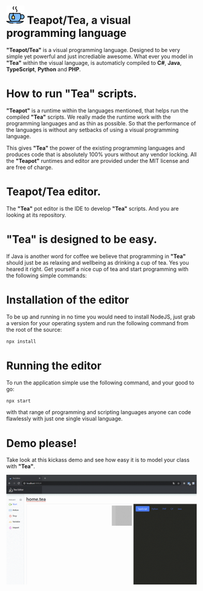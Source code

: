 # ![Teapot/Tea](public/android-icon-48x48.png?raw=true "Tea") Teapot/Tea, a visual programming language
**"Teapot/Tea"** is a visual programming language. Designed to be very simple yet powerful and just incrediable awesome.
What ever you model in **"Tea"** within the visual language, is automaticly compiled to **C#**, **Java**, **TypeScript**, **Python** and **PHP**.

# How to run **"Tea"** scripts.
**"Teapot"** is a runtime within the languages mentioned, that helps run the compiled **"Tea"** scripts.
We really made the runtime work with the programming languages and as thin as possible.
So that the performance of the languages is without any setbacks of using a visual programming language.

This gives **"Tea"** the power of the existing programming languages and produces code that is absolutely 100% yours without any vendor locking.
All the **"Teapot"** runtimes and editor are provided under the MIT license and are free of charge.

# Teapot/Tea editor.
The **"Tea"** pot editor is the IDE to develop **"Tea"** scripts. And you are looking at its repository.

# **"Tea"** is designed to be easy.
If Java is another word for coffee we believe that programming in **"Tea"** should just be as relaxing and wellbeing as drinking a cup of tea.
Yes you heared it right. Get yourself a nice cup of tea and start programming with the following simple commands:

# Installation of the editor
To be up and running in no time you would need to install NodeJS, just grab a version for your operating system and run the following command from the root of the source:

```sh
npx install
```

# Running the editor
To run the application simple use the following command, and your good to go:

```sh
npx start
```

with that range of programming and scripting languages anyone can code flawlessly with just one single visual language.

# Demo please!
Take look at this kickass demo and see how easy it is to model your class with **"Tea"**.

![Example of the Editor](view.gif?raw=true "Example of the Editor")
